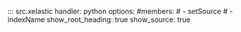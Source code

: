 ::: src.xelastic
	handler: python
    options:
      #members:
      #  - setSource
      #  - indexName
      show_root_heading: true
      show_source: true
